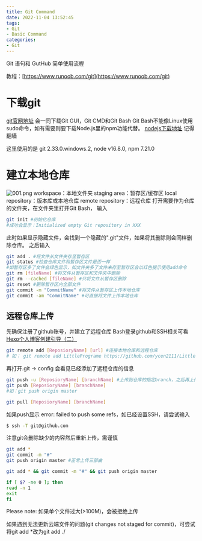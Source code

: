 ```yaml
---
title: Git Command
date: 2022-11-04 13:52:45
tags:
- Git
- Basic Command
categories: 
- Git
---
```


Git 语句和 GutHub 简单使用流程

<!-- more -->

教程：[https://www.runoob.com/git](https://www.runoob.com/git)

# 下载git
[git官网地址](https://gitforwindows.org/)
会一同下载Git GUI，Git CMD和Git Bash
Git Bash不能像Linux使用sudo命令，如有需要则要下载Node.js里的npm功能代替。
[nodejs下载地址](https://nodejs.org/en/download/)
记得翻墙

这里使用的是 git 2.33.0.windows.2, node v16.8.0, npm 7.21.0

# 建立本地仓库
![001.png](001.png)
workspace：本地文件夹
staging area：暂存区/缓存区
local repository：版本库或本地仓库
remote repository：远程仓库
打开需要作为仓库的文件夹，在文件夹里打开Git Bash，
输入
``` Bash
git init #初始化仓库
#成功会显示：Initialized empty Git repository in XXX
```
此时如果显示隐藏文件，会找到一个隐藏的".git"文件，如果将其删除则会同样删除仓库。
之后输入
``` Bash
git add . #将文件从文件夹存至暂存区
git status #检查仓库文件和暂存区文件是否一样
#如暂存区多了文件会绿色显示，如文件夹多了文件未存至暂存区会以红色提示使用add命令
git rm [fileName] #将文件从暂存区和文件夹中删除
git rm --cached [fileName] #只将文件从暂存区删除
git reset #删除暂存区内全部文件
git commit -m "CommitName" #将文件从暂存区上传本地仓库
git commit -am "CommitName" #可直接将文件上传本地仓库
```

## 远程仓库上传
先确保注册了github账号，并建立了远程仓库
Bash登录github和SSH相关可看[Hexo个人博客创建引导（二）](https://pipirima.top/Hexo%E4%B8%AA%E4%BA%BA%E5%8D%9A%E5%AE%A2%E5%88%9B%E5%BB%BA%E5%BC%95%E5%AF%BC/Hexo%E4%B8%AA%E4%BA%BA%E5%8D%9A%E5%AE%A2%E5%88%9B%E5%BB%BA%E5%BC%95%E5%AF%BC%EF%BC%88%E4%BA%8C%EF%BC%89-cee5c8cdb4b0/#%E7%94%9F%E6%88%90SSH)
``` Bash
git remote add [ReposioryName] [url] #连接本地仓库和远程仓库
# 如： git remote add LittlePrograme https://github.com/ycen2111/Little-Programe.git
```
再打开.git -> config 会看见已经添加了远程仓库的信息
``` Bash
git push -u [ReposioryName] [branchName] #上传到仓库的指定branch，之后再上传就不用输入-u了，已经指定该branch为默认branch了
git push [ReposioryName] [branchName]
#如：git push origin master

git pull [ReposioryName] [branchName]
```

如果push显示 error: failed to push some refs，如已经设置SSH，请尝试输入
``` Bash
$ ssh -T git@github.com
```

注意git会删除缺少的内容然后重新上传，需谨慎
``` Bash
git add *
git commit -m "#"
git push origin master #正常上传三部曲

git add * && git commit -m "#" && git push origin master

if [ $? -ne 0 ]; then
read -n 1
exit
fi
```

Please note: 如果单个文件过大(>100M)，会被拒绝上传

如果遇到无法更新云端文件的问题(git changes not staged for commit)，可尝试将git add *改为git add ./
